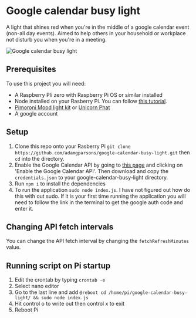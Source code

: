 # Google calendar busy light

A light that shines red when you're in the middle of a google calendar event (non-all day events). Aimed to help others in your household or workplace not disturb you when you're in a meeting.

![Google calendar busy light](https://ibb.co/rxfmRGH)

## Prerequisites

To use this project you will need:

- A Raspberry PIi zero with Raspberry Pi OS or similar installed
- Node installed on your Rasberry Pi. You can follow [this tutorial](http://www.thegeekstuff.com/2015/10/install-nodejs-npm-linux).
- [Pimoroni Mood light kit](https://shop.pimoroni.com/products/mood-light-pi-zero-w-project-kit) or [Unicorn Phat](https://shop.pimoroni.com/products/unicorn-phat)
- A google account

## Setup

1. Clone this repo onto your Rasberry Pi `git clone https://github.com/adamgparsons/google-calendar-busy-light.git` then `cd` into the directory.
2. Enable the Google Calendar API by going to [this page](https://developers.google.com/calendar/quickstart/nodejs) and clicking on 'Enable the Google Calendar API'. Then download and copy the `credentials.json` to your google-calendar-busy-light directory.
3. Run `npm i` to install the dependencies
4. To run the application `sudo node index.js`.
   I have not figured out how do this with out sudo. If it is your first time running the application you will need to follow the link in the terminal to get the google auth code and enter it.

## Changing API fetch intervals

You can change the API fetch interval by changing the `fetchRefreshMinutes` value.

## Running script on Pi startup

1. Edit the crontab by typing `crontab -e`
2. Select nano editor
3. Go to the last line and add `@reboot cd /home/pi/google-calendar-busy-light/ && sudo node index.js `
4. Hit control o to write out then control x to exit
5. Reboot Pi

